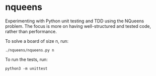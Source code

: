 # nqueens
Experimenting with Python unit testing and TDD using the NQueens problem.  The
focus is more on having well-structured and tested code, rather than
performance.

To solve a board of size n, run:

```
./nqueens/nqueens.py n
```

To run the tests, run:

```
python3 -m unittest
```
